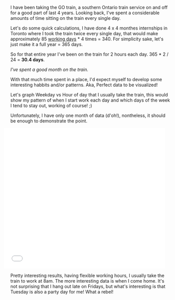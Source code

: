 I have been taking the GO train, a southern Ontario train service on and off for a good part of last 4 years. Looking back, I've spent a considerable amounts of time sitting on the train every single day.

Let's do some quick calculations, I have done 4 x 4 monthes internships in Toronto where I took the train twice every single day, that would make approximately 85 [working days](http://www.workingdays.ca) * 4 times = 340. For simplicity sake, let's just make it a full year = 365 days.

So for that entire year I've been on the train for 2 hours each day. 365 * 2 / 24 = **30.4 days**.

*I've spent a good month on the train.*

With that much time spent in a place, I'd expect myself to develop some interesting habbits and/or patterns. Aka, Perfect data to be visualized!

Let's graph Weekday vs Hour of day that I usually take the train, this would show my pattern of when I start work each day and which days of the week I tend to stay out, working of course! ;)

Unfortunately, I have only one month of data (d'oh!), nontheless, it should be enough to demonstrate the point.

<iframe marginwidth="0" marginheight="0" scrolling="0" style="width:100%; max-width:100%; border:0px; margin-left:-20px; height:440px;" src="/extra/d41d8cd98f00b204e9800998ecf8427e"></iframe>

Pretty interesting results, having flexible working hours, I usually take the train to work at 8am. The more interesting data is when I come home. It's not surprising that I hang out late on Fridays, but what's interesting is that Tuesday is also a party day for me! What a rebel!
